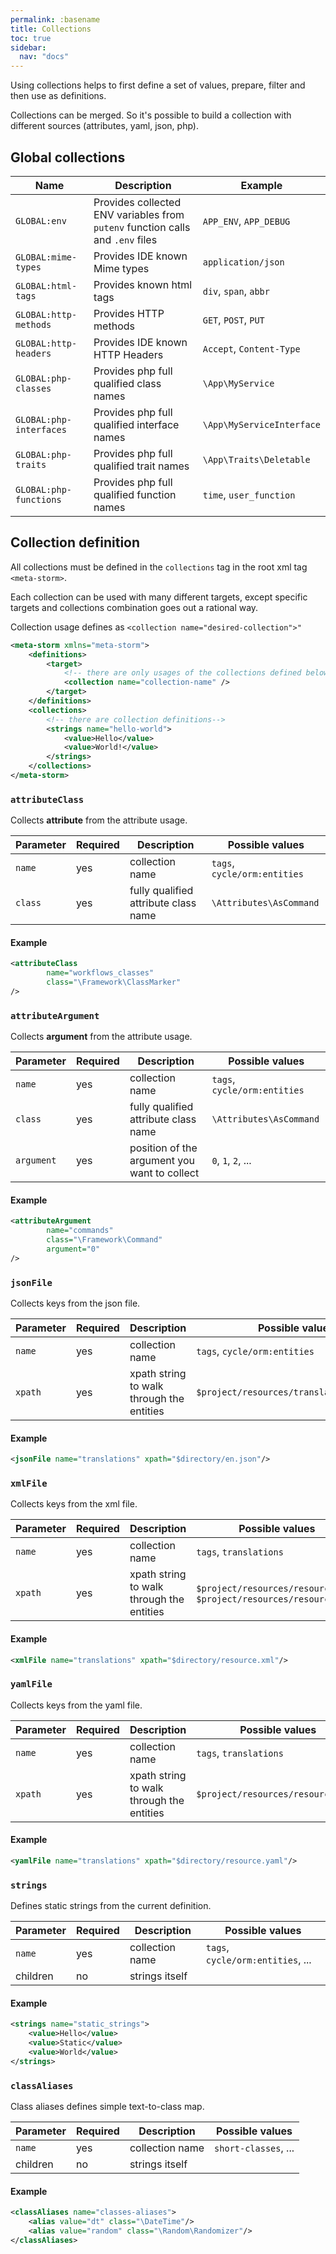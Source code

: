 ```yaml
---
permalink: :basename
title: Collections
toc: true
sidebar:
  nav: "docs"
---
```


Using collections helps to first define a set of values, prepare, filter and then use as definitions.

Collections can be merged. So it's possible to build a collection with different sources (attributes, yaml, json, php).

## Global collections

| Name                    | Description                                                                    | Example                   |
|-------------------------|--------------------------------------------------------------------------------|---------------------------|
| `GLOBAL:env`            | Provides collected ENV variables from `putenv` function calls and `.env` files | `APP_ENV`, `APP_DEBUG`    |
| `GLOBAL:mime-types`     | Provides IDE known Mime types                                                  | `application/json`        |
| `GLOBAL:html-tags`      | Provides known html tags                                                       | `div`, `span`, `abbr`     |
| `GLOBAL:http-methods`   | Provides HTTP methods                                                          | `GET`, `POST`, `PUT`      |
| `GLOBAL:http-headers`   | Provides IDE known HTTP Headers                                                | `Accept`, `Content-Type`  |
| `GLOBAL:php-classes`    | Provides php full qualified class names                                        | `\App\MyService`          |
| `GLOBAL:php-interfaces` | Provides php full qualified interface names                                    | `\App\MyServiceInterface` |
| `GLOBAL:php-traits`     | Provides php full qualified trait names                                        | `\App\Traits\Deletable`   |
| `GLOBAL:php-functions`  | Provides php full qualified function names                                     | `time`, `user_function`   |

## Collection definition

All collections must be defined in the `collections` tag in the root xml tag `<meta-storm>`.

Each collection can be used with many different targets, except specific targets and collections combination goes out a rational way.

Collection usage defines as `<collection name="desired-collection">"`


```xml
<meta-storm xmlns="meta-storm">
    <definitions>
        <target>
            <!-- there are only usages of the collections defined below-->
            <collection name="collection-name" />
        </target>
    </definitions>
    <collections>
        <!-- there are collection definitions-->
        <strings name="hello-world">
            <value>Hello</value>
            <value>World!</value>
        </strings>
    </collections>
</meta-storm>
```

### `attributeClass`

Collects **attribute** from the attribute usage.

| Parameter | Required | Description                          | Possible values              |
|-----------|----------|--------------------------------------|------------------------------|
| `name`    | yes      | collection name                      | `tags`, `cycle/orm:entities` |
| `class`   | yes      | fully qualified attribute class name | `\Attributes\AsCommand`      |

#### Example

```xml
<attributeClass
        name="workflows_classes"
        class="\Framework\ClassMarker"
/>
```

### `attributeArgument`

Collects **argument** from the attribute usage.

| Parameter  | Required | Description                                  | Possible values              |
|------------|----------|----------------------------------------------|------------------------------|
| `name`     | yes      | collection name                              | `tags`, `cycle/orm:entities` |
| `class`    | yes      | fully qualified attribute class name         | `\Attributes\AsCommand`      |
| `argument` | yes      | position of the argument you want to collect | `0`, `1`, `2`, ...           |

#### Example

```xml
<attributeArgument
        name="commands"
        class="\Framework\Command"
        argument="0"
/>
```

### `jsonFile`

Collects keys from the json file.

| Parameter | Required | Description                               | Possible values                           |
|-----------|----------|-------------------------------------------|-------------------------------------------|
| `name`    | yes      | collection name                           | `tags`, `cycle/orm:entities`              |
| `xpath`   | yes      | xpath string to walk through the entities | `$project/resources/translations/en.json` |

#### Example

```xml
<jsonFile name="translations" xpath="$directory/en.json"/>
```

### `xmlFile`

Collects keys from the xml file.

| Parameter | Required | Description                               | Possible values                                                      |
|-----------|----------|-------------------------------------------|----------------------------------------------------------------------|
| `name`    | yes      | collection name                           | `tags`, `translations`                                               |
| `xpath`   | yes      | xpath string to walk through the entities | `$project/resources/resource.xml`, `$project/resources/resource.xsd` |

#### Example

```xml
<xmlFile name="translations" xpath="$directory/resource.xml"/>
```

### `yamlFile`

Collects keys from the yaml file.

| Parameter | Required | Description                               | Possible values                    |
|-----------|----------|-------------------------------------------|------------------------------------|
| `name`    | yes      | collection name                           | `tags`, `translations`             |
| `xpath`   | yes      | xpath string to walk through the entities | `$project/resources/resource.yaml` |

#### Example

```xml
<yamlFile name="translations" xpath="$directory/resource.yaml"/>
```

### `strings`

Defines static strings from the current definition.

| Parameter | Required | Description     | Possible values                   |
|-----------|----------|-----------------|-----------------------------------|
| `name`    | yes      | collection name | `tags`, `cycle/orm:entities`, ... |
| children  | no       | strings itself  |                                   | 

#### Example

```xml
<strings name="static_strings">
    <value>Hello</value>
    <value>Static</value>
    <value>World</value>
</strings>
```

### `classAliases`

Class aliases defines simple text-to-class map.

| Parameter | Required | Description     | Possible values      |
|-----------|----------|-----------------|----------------------|
| `name`    | yes      | collection name | `short-classes`, ... |
| children  | no       | strings itself  |                      | 

#### Example

```xml
<classAliases name="classes-aliases">
    <alias value="dt" class="\DateTime"/>
    <alias value="random" class="\Random\Randomizer"/>
</classAliases>
```

